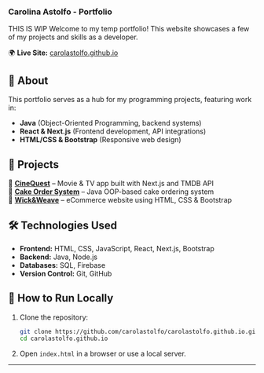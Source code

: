 ### **Carolina Astolfo - Portfolio**  
THIS IS WIP
Welcome to my temp portfolio! This website showcases a few of my projects and skills as a developer.  

🌍 **Live Site:** [carolastolfo.github.io](https://carolastolfo.github.io/)  

## **📌 About**  
This portfolio serves as a hub for my programming projects, featuring work in:  
- **Java** (Object-Oriented Programming, backend systems)  
- **React & Next.js** (Frontend development, API integrations)  
- **HTML/CSS & Bootstrap** (Responsive web design)  

## **🚀 Projects**  
🔹 **[CineQuest](https://github.com/carolastolfo/CineQuest)** – Movie & TV app built with Next.js and TMDB API  
🔹 **[Cake Order System](https://github.com/carolastolfo/cake-order-java)** – Java OOP-based cake ordering system  
🔹 **[Wick&Weave](https://github.com/carolastolfo/WickNWeave)** – eCommerce website using HTML, CSS & Bootstrap  

## **🛠️ Technologies Used**  
- **Frontend:** HTML, CSS, JavaScript, React, Next.js, Bootstrap  
- **Backend:** Java, Node.js  
- **Databases:** SQL, Firebase  
- **Version Control:** Git, GitHub  

## **📂 How to Run Locally**  
1. Clone the repository:  
   ```bash
   git clone https://github.com/carolastolfo/carolastolfo.github.io.git
   cd carolastolfo.github.io
   ```
2. Open `index.html` in a browser or use a local server.  

---
